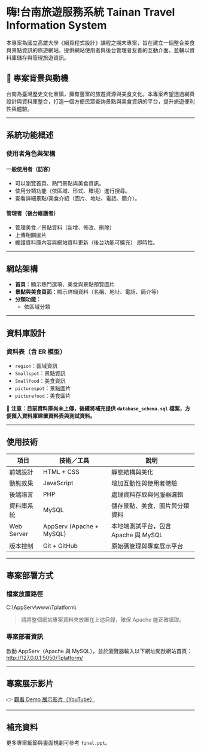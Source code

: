 # 嗨!台南旅遊服務系統 Tainan Travel Information System

本專案為國立高雄大學《網頁程式設計》課程之期末專案，旨在建立一個整合美食與景點資訊的旅遊網站，提供網站使用者與後台管理者友善的互動介面，並輔以資料庫儲存與管理旅遊資訊。


## 📌 專案背景與動機
台南為臺灣歷史文化重鎮，擁有豐富的旅遊資源與美食文化。本專案希望透過網頁設計與資料庫整合，打造一個方便民眾查詢景點與美食資訊的平台，提升旅遊便利性與體驗。

---

## 系統功能概述

### 使用者角色與架構

#### 一般使用者（訪客）
- 可以瀏覽首頁、熱門景點與美食資訊。
- 使用分類功能（依區域、形式、環境）進行搜尋。
- 查看詳細景點/美食介紹（圖片、地址、電話、簡介）。

#### 管理者（後台維護者）
- 管理美食／景點資料（新增、修改、刪除）
- 上傳相關圖片
- 維護資料庫內容與網站資料更新（後台功能可擴充）
即時性。

---

## 網站架構

- **首頁**：顯示熱門選項、美食與景點預覽圖片
- **景點與美食頁面**：顯示詳細資料（名稱、地址、電話、簡介等）
- **分類功能**：
  - 依區域分類

---

## 資料庫設計

### 資料表（含 ER 模型）
- `region`：區域資訊
- `Smallspot`：景點資訊
- `Smallfood`：美食資訊
- `picturespot`：景點圖片
- `picturefood`：美食圖片

📌 **注意：目前資料庫尚未上傳，後續將補充提供 `database_schema.sql` 檔案，方便匯入資料庫建置資料表與測試資料。**

---

## 使用技術

| 項目       | 技術／工具              | 說明                                    |
|------------|--------------------------|-----------------------------------------|
| 前端設計   | HTML + CSS               | 靜態結構與美化                          |
| 動態效果   | JavaScript               | 增加互動性與使用者體驗                  |
| 後端語言   | PHP                      | 處理資料存取與伺服器邏輯                |
| 資料庫系統 | MySQL                    | 儲存景點、美食、圖片與分類資料          |
| Web Server | AppServ (Apache + MySQL) | 本地端測試平台，包含 Apache 與 MySQL    |
| 版本控制   | Git + GitHub             | 原始碼管理與專案展示平台                |

---

## 專案部署方式

### 檔案放置路徑
C:\AppServ\www\Tplatform\
> 請將整個網站專案資料夾放置在上述目錄，確保 Apache 能正確讀取。

### 專案部署資訊

啟動 AppServ（Apache 與 MySQL），並於瀏覽器輸入以下網址開啟網站首頁：
http://127.0.0.1:5050/Tplatform/

---

## 專案展示影片

👉 [觀看 Demo 展示影片（YouTube）](https://www.youtube.com/watch?v=m-Wt4jag-vc)

---

## 補充資料

更多專案細節與畫面規劃可參考 `final.ppt`。

